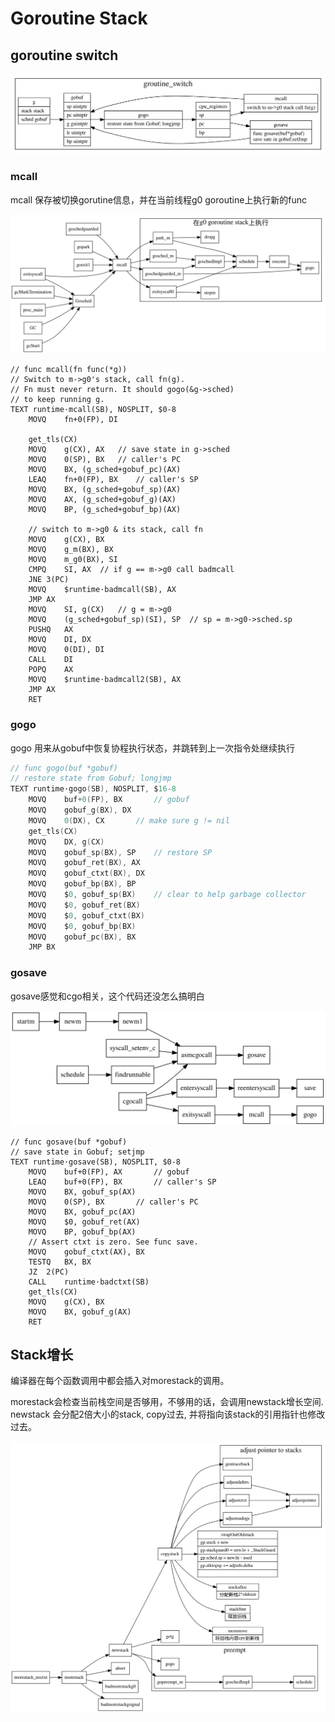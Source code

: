 # Goroutine Stack

## goroutine switch

![goroutine-stack-switch](./goroutine-stack-switch.svg)

### mcall

mcall 保存被切换gorutine信息，并在当前线程g0 goroutine上执行新的func

![mcall](./mcall.svg)
```
// func mcall(fn func(*g))
// Switch to m->g0's stack, call fn(g).
// Fn must never return. It should gogo(&g->sched)
// to keep running g.
TEXT runtime·mcall(SB), NOSPLIT, $0-8
	MOVQ	fn+0(FP), DI

	get_tls(CX)
	MOVQ	g(CX), AX	// save state in g->sched
	MOVQ	0(SP), BX	// caller's PC
	MOVQ	BX, (g_sched+gobuf_pc)(AX)
	LEAQ	fn+0(FP), BX	// caller's SP
	MOVQ	BX, (g_sched+gobuf_sp)(AX)
	MOVQ	AX, (g_sched+gobuf_g)(AX)
	MOVQ	BP, (g_sched+gobuf_bp)(AX)

	// switch to m->g0 & its stack, call fn
	MOVQ	g(CX), BX
	MOVQ	g_m(BX), BX
	MOVQ	m_g0(BX), SI
	CMPQ	SI, AX	// if g == m->g0 call badmcall
	JNE	3(PC)
	MOVQ	$runtime·badmcall(SB), AX
	JMP	AX
	MOVQ	SI, g(CX)	// g = m->g0
	MOVQ	(g_sched+gobuf_sp)(SI), SP	// sp = m->g0->sched.sp
	PUSHQ	AX
	MOVQ	DI, DX
	MOVQ	0(DI), DI
	CALL	DI
	POPQ	AX
	MOVQ	$runtime·badmcall2(SB), AX
	JMP	AX
	RET
```

### gogo

gogo 用来从gobuf中恢复协程执行状态，并跳转到上一次指令处继续执行

```go
// func gogo(buf *gobuf)
// restore state from Gobuf; longjmp
TEXT runtime·gogo(SB), NOSPLIT, $16-8
	MOVQ	buf+0(FP), BX		// gobuf
	MOVQ	gobuf_g(BX), DX
	MOVQ	0(DX), CX		// make sure g != nil
	get_tls(CX)
	MOVQ	DX, g(CX)
	MOVQ	gobuf_sp(BX), SP	// restore SP
	MOVQ	gobuf_ret(BX), AX
	MOVQ	gobuf_ctxt(BX), DX
	MOVQ	gobuf_bp(BX), BP
	MOVQ	$0, gobuf_sp(BX)	// clear to help garbage collector
	MOVQ	$0, gobuf_ret(BX)
	MOVQ	$0, gobuf_ctxt(BX)
	MOVQ	$0, gobuf_bp(BX)
	MOVQ	gobuf_pc(BX), BX
	JMP	BX
```

### gosave
gosave感觉和cgo相关，这个代码还没怎么搞明白

![gosave](./gosave.svg)

```
// func gosave(buf *gobuf)
// save state in Gobuf; setjmp
TEXT runtime·gosave(SB), NOSPLIT, $0-8
	MOVQ	buf+0(FP), AX		// gobuf
	LEAQ	buf+0(FP), BX		// caller's SP
	MOVQ	BX, gobuf_sp(AX)
	MOVQ	0(SP), BX		// caller's PC
	MOVQ	BX, gobuf_pc(AX)
	MOVQ	$0, gobuf_ret(AX)
	MOVQ	BP, gobuf_bp(AX)
	// Assert ctxt is zero. See func save.
	MOVQ	gobuf_ctxt(AX), BX
	TESTQ	BX, BX
	JZ	2(PC)
	CALL	runtime·badctxt(SB)
	get_tls(CX)
	MOVQ	g(CX), BX
	MOVQ	BX, gobuf_g(AX)
	RET
```

## Stack增长

编译器在每个函数调用中都会插入对morestack的调用。

morestack会检查当前栈空间是否够用，不够用的话，会调用newstack增长空间.
newstack 会分配2倍大小的stack, copy过去, 并将指向该stack的引用指针也修改过去。

![morestack](./morestack.svg)

